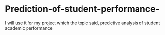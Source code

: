 # Prediction-of-student-performance-
I will use it for my project which the topic said, predictive analysis of student academic performance 
